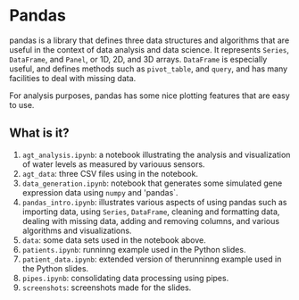 # Pandas
pandas is a library that defines three data structures and algorithms
that are useful in the context of data analysis and data science.  It
represents `Series`, `DataFrame`, and `Panel`, or 1D, 2D, and 3D arrays.
`DataFrame` is especially useful, and defines methods such as `pivot_table`,
and `query`, and has many facilities to deal with missing data.

For analysis purposes, pandas has some nice plotting features that are
easy to use.

## What is it?
1. `agt_analysis.ipynb`: a notebook illustrating the analysis and
    visualization of water levels as measured by variouus sensors.
1. `agt_data`: three CSV files using in the notebook.
1. `data_generation.ipynb`: notebook that generates some simulated gene
    expression data using `numpy` and 'pandas`.
1. `pandas_intro.ipynb`: illustrates various aspects of using pandas such
    as importing data, using `Series`, `DataFrame`, cleaning and formatting
    data, dealing with missing data, adding and removing columns, and
    various algorithms and visualizations.
1. `data`: some data sets used in the notebook above.
1. `patients.ipynb`: runninng example used in the Python slides.
1. `patient_data.ipynb`: extended version of therunninng example used
    in the Python slides.
1. `pipes.ipynb`: consolidating data processing using pipes.
1. `screenshots`: screenshots made for the slides.
